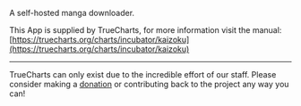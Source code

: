A self-hosted manga downloader.

This App is supplied by TrueCharts, for more information visit the manual: [https://truecharts.org/charts/incubator/kaizoku](https://truecharts.org/charts/incubator/kaizoku)

---

TrueCharts can only exist due to the incredible effort of our staff.
Please consider making a [donation](https://truecharts.org/sponsor) or contributing back to the project any way you can!
